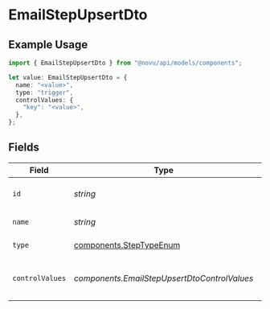# EmailStepUpsertDto

## Example Usage

```typescript
import { EmailStepUpsertDto } from "@novu/api/models/components";

let value: EmailStepUpsertDto = {
  name: "<value>",
  type: "trigger",
  controlValues: {
    "key": "<value>",
  },
};
```

## Fields

| Field                                                              | Type                                                               | Required                                                           | Description                                                        |
| ------------------------------------------------------------------ | ------------------------------------------------------------------ | ------------------------------------------------------------------ | ------------------------------------------------------------------ |
| `id`                                                               | *string*                                                           | :heavy_minus_sign:                                                 | Unique identifier of the step                                      |
| `name`                                                             | *string*                                                           | :heavy_check_mark:                                                 | Name of the step                                                   |
| `type`                                                             | [components.StepTypeEnum](../../models/components/steptypeenum.md) | :heavy_check_mark:                                                 | Type of the step                                                   |
| `controlValues`                                                    | *components.EmailStepUpsertDtoControlValues*                       | :heavy_minus_sign:                                                 | Control values for the Email step.                                 |